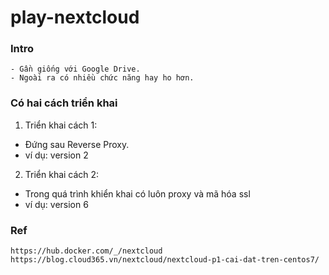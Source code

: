 # play-nextcloud
### Intro
    - Gần giống với Google Drive.
    - Ngoài ra có nhiều chức năng hay ho hơn.

### Có hai cách triển khai
1. Triển khai cách 1:
- Đứng sau Reverse Proxy.
- ví dụ: version 2
2. Triển khai cách 2:
- Trong quá trình khiển khai có luôn proxy và mã hóa ssl
- ví dụ: version 6

### Ref    
    https://hub.docker.com/_/nextcloud
    https://blog.cloud365.vn/nextcloud/nextcloud-p1-cai-dat-tren-centos7/
